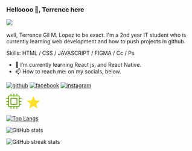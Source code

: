 ### Helloooo 👋, Terrence here
![](https://img.freepik.com/free-vector/blue-wavy-background_677411-2103.jpg?t=st=1727616829~exp=1727620429~hmac=e756bfb0f6ea6e9788fccf7201738850f5110b03a0160865072e9d1e16ff2121&w=1380)

well, Terrence Gil M. Lopez to be exact. I'm a 2nd year IT student
who is currently learning web development and how to push projects in github.

Skills: HTML / CSS / JAVASCRIPT / FIGMA / Cc / Ps 

- 🌱 I’m currently learning React js, and React Native. 
- 📫 How to reach me: on my socials, below. 


[<img src='https://cdn.jsdelivr.net/npm/simple-icons@3.0.1/icons/github.svg' alt='github' height='40'>](https://github.com/awzurency)  [<img src='https://cdn.jsdelivr.net/npm/simple-icons@3.0.1/icons/facebook.svg' alt='facebook' height='40'>](https://www.facebook.com/chunnchumaruu)  [<img src='https://cdn.jsdelivr.net/npm/simple-icons@3.0.1/icons/instagram.svg' alt='instagram' height='40'>](https://www.instagram.com/chunnchumaruu/)  

<a href='https://docs.github.com/en/developers'><img src='https://raw.githubusercontent.com/acervenky/animated-github-badges/master/assets/devbadge.gif' width='40' height='40'></a> <a href='https://stars.github.com/'><img src='https://raw.githubusercontent.com/acervenky/animated-github-badges/master/assets/starbadge.gif' width='35' height='35'></a> 

[![Top Langs](https://github-readme-stats.vercel.app/api/top-langs/?username=awzurency)](https://github.com/anuraghazra/github-readme-stats)

![GitHub stats](https://github-readme-stats.vercel.app/api?username=awzurency&show_icons=true)  

![GitHub streak stats](https://streak-stats.demolab.com/?user=awzurency)  

